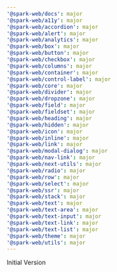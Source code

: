 ```yaml
---
'@spark-web/docs': major
'@spark-web/a11y': major
'@spark-web/accordion': major
'@spark-web/alert': major
'@spark-web/analytics': major
'@spark-web/box': major
'@spark-web/button': major
'@spark-web/checkbox': major
'@spark-web/columns': major
'@spark-web/container': major
'@spark-web/control-label': major
'@spark-web/core': major
'@spark-web/divider': major
'@spark-web/dropzone': major
'@spark-web/field': major
'@spark-web/fieldset': major
'@spark-web/heading': major
'@spark-web/hidden': major
'@spark-web/icon': major
'@spark-web/inline': major
'@spark-web/link': major
'@spark-web/modal-dialog': major
'@spark-web/nav-link': major
'@spark-web/next-utils': major
'@spark-web/radio': major
'@spark-web/row': major
'@spark-web/select': major
'@spark-web/ssr': major
'@spark-web/stack': major
'@spark-web/text': major
'@spark-web/text-area': major
'@spark-web/text-input': major
'@spark-web/text-link': major
'@spark-web/text-list': major
'@spark-web/theme': major
'@spark-web/utils': major
---
```


Initial Version
